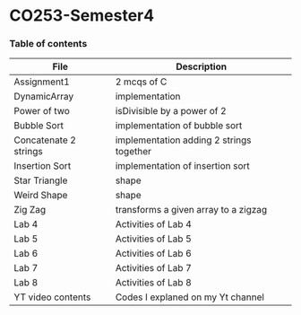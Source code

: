 ﻿# CO253-Semester4
### Table of contents
| File | Description |
| --- | --- |
| Assignment1 | 2 mcqs of C |
| DynamicArray | implementation |
| Power of two | isDivisible by a power of 2 |
| Bubble Sort | implementation of bubble sort |
| Concatenate 2 strings | implementation adding 2 strings together |
| Insertion Sort | implementation of insertion sort |
| Star Triangle | shape |
| Weird Shape | shape |
| Zig Zag | transforms a given array to a zigzag |
| Lab 4 | Activities of Lab 4 |
| Lab 5 | Activities of Lab 5 |
| Lab 6 | Activities of Lab 6 |
| Lab 7 | Activities of Lab 7 |
| Lab 8 | Activities of Lab 8 |
| YT video contents | Codes I explaned on my Yt channel |
